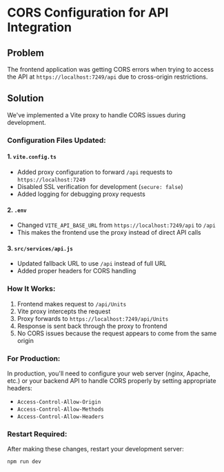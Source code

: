 # CORS Configuration for API Integration

## Problem
The frontend application was getting CORS errors when trying to access the API at `https://localhost:7249/api` due to cross-origin restrictions.

## Solution
We've implemented a Vite proxy to handle CORS issues during development.

### Configuration Files Updated:

#### 1. `vite.config.ts`
- Added proxy configuration to forward `/api` requests to `https://localhost:7249`
- Disabled SSL verification for development (`secure: false`)
- Added logging for debugging proxy requests

#### 2. `.env`
- Changed `VITE_API_BASE_URL` from `https://localhost:7249/api` to `/api`
- This makes the frontend use the proxy instead of direct API calls

#### 3. `src/services/api.js`
- Updated fallback URL to use `/api` instead of full URL
- Added proper headers for CORS handling

### How It Works:
1. Frontend makes request to `/api/Units`
2. Vite proxy intercepts the request
3. Proxy forwards to `https://localhost:7249/api/Units`
4. Response is sent back through the proxy to frontend
5. No CORS issues because the request appears to come from the same origin

### For Production:
In production, you'll need to configure your web server (nginx, Apache, etc.) or your backend API to handle CORS properly by setting appropriate headers:
- `Access-Control-Allow-Origin`
- `Access-Control-Allow-Methods`
- `Access-Control-Allow-Headers`

### Restart Required:
After making these changes, restart your development server:
```bash
npm run dev
```